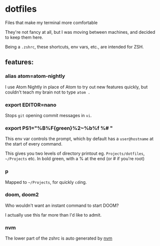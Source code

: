 # dotfiles
Files that make my terminal more comfortable

They're not fancy at all, but I was moving between machines, and decided to keep them here.

Being a `.zshrc`, these shortcuts, env vars, etc., are intended for ZSH.

## features:

### alias atom=atom-nightly

I use Atom Nightly in place of Atom to try out new features quickly, but couldn't teach my brain not to type `atom .`

### export EDITOR=nano

Stops `git` opening commit messages in `vi`.

### export PS1="%B%F{green}%2~%b%f %# "

This env var controls the prompt, which by default has a `user@hostname` at the start of every
command.

This gives you two levels of directory printout eg. `Projects/dotfiles`, `~/Projects` etc. 
In bold green, with a % at the end (or # if you're root)

### p

Mapped to `~/Projects`, for quickly `cd`ing.

### doom, doom2

Who wouldn't want an instant command to start DOOM?

I actually use this far more than I'd like to admit.

### nvm

The lower part of the zshrc is auto generated by [nvm](https://github.com/nvm-sh/nvm)
